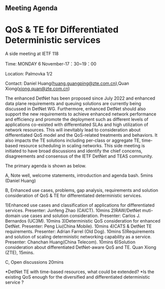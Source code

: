 ## Meeting Agenda

# QoS & TE for Differentiated Deterministic services

A side meeting at IETF 118

Time: MONDAY 6 November-17：30~19：00

Location: Palmovka 1/2

Contact: Daniel Huang(huang.guangping@zte.com.cn),Quan Xiong(xiong.quan@zte.com.cn)

The enhanced DetNet has been proposed since July 2022 and enhanced data plane requirements and queuing solutions are currently 
being discussed in DetNet WG. Furthermore, enhanced DetNet should also support the new requirements to achieve enhanced network
performance and efficiency and promote the deployment such as different levels of applications co-existed with differentiated 
SLAs and high utilization of network resources. This will inevitably lead to consideration about differentiated QoS model and
the QoS-related treatments and behaviors. It also impacts the TE solutions including per-class or aggregate TE, time-based 
resource scheduling in scaling networks. This side meeting is initiated to have broad discussions and identify the chief 
concerns, disagreements and consensus of the IETF DetNet and TEAS community. 

The primary agenda is shown as below.

A, Note well, welcome statements, introduction and agenda bash. 5mins (Daniel Huang)

B, Enhanced use cases, problems, gap analysis, requirements and solution consideration of QoS & TE for differentiated deterministic services. 

1)Enhanced use cases and classification of applications for differentiated services. Presenter: Junfeng Zhao (CAICT). 10mins
2)RAW/DetNet muti-domain use cases and solution consideration. Presenter:  Carlos J. Bernardos (UC3M). 10mins
3)Deterministic QoS consideration for enhanced DetNet. Presenter: Peng Liu(China Mobile). 10mins
4)CATS & DetNet TE requirements. Presenter: Adrian Farrel (Old Dog). 10mins
5)Requirements and solution of scaling deterministic networking capability as a service. Presenter: Chanchan Huang(China Telecom). 10mins
6)Solution consideration about differentiated DetNet-aware QoS and TE. Quan Xiong (ZTE), 15mins.

C, Open discussions 20mins

*DetNet TE with time-based resources, what could be extended?
*Is the existing QoS enough for the diversified and differentiated deterministic service ?
